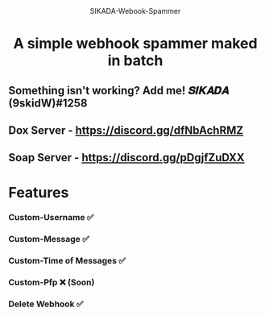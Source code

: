 <div align="center">
   SIKADA-Webook-Spammer
   
# A simple webhook spammer maked in batch

</div>

## Something isn't working? Add me! 𝑺𝑰𝑲𝑨𝑫𝑨 (9skidW)#1258
## Dox Server - https://discord.gg/dfNbAchRMZ
## Soap Server - https://discord.gg/pDgjfZuDXX

# Features
### Custom-Username ✅
### Custom-Message ✅
### Custom-Time of Messages ✅
### Custom-Pfp ❌ (Soon)
### Delete Webhook ✅
